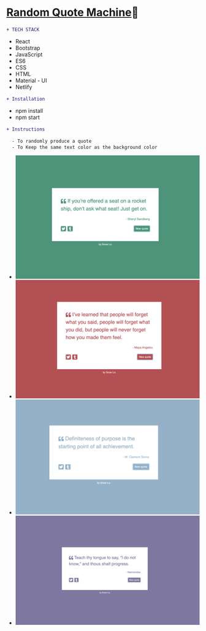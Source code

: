 
# [Random Quote Machine](https://my-random-quote.netlify.app):memo:
```diff
+ TECH STACK
```
* React
* Bootstrap
* JavaScript
* ES6
* CSS
* HTML
* Material - UI
* Netlify

```diff
+ Installation
```
* npm install
* npm start

```diff
+ Instructions
```

```
  - To randomly produce a quote
  - To Keep the same text color as the background color
```
   - ![GitHub Logo](/images/0.png)
   - ![GitHub Logo](/images/1.png)
   - ![GitHub Logo](/images/2.png) 
   - ![GitHub Logo](/images/3.png)
 
